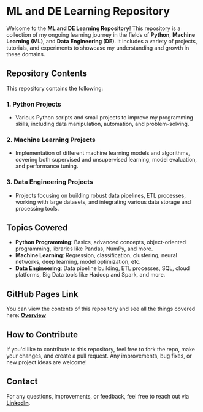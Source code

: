 # ML and DE Learning Repository

Welcome to the **ML and DE Learning Repository**! This repository is a collection of my ongoing learning journey in the fields of **Python**, **Machine Learning (ML)**, and **Data Engineering (DE)**. It includes a variety of projects, tutorials, and experiments to showcase my understanding and growth in these domains.

## Repository Contents

This repository contains the following:

### 1. **Python Projects**  
   - Various Python scripts and small projects to improve my programming skills, including data manipulation, automation, and problem-solving.

### 2. **Machine Learning Projects**  
   - Implementation of different machine learning models and algorithms, covering both supervised and unsupervised learning, model evaluation, and performance tuning.

### 3. **Data Engineering Projects**  
   - Projects focusing on building robust data pipelines, ETL processes, working with large datasets, and integrating various data storage and processing tools.

## Topics Covered

- **Python Programming**: Basics, advanced concepts, object-oriented programming, libraries like Pandas, NumPy, and more.
- **Machine Learning**: Regression, classification, clustering, neural networks, deep learning, model optimization, etc.
- **Data Engineering**: Data pipeline building, ETL processes, SQL, cloud platforms, Big Data tools like Hadoop and Spark, and more.

## GitHub Pages Link

You can view the contents of this repository and see all the things covered here: [**Overview**](https://venkataamarnath.github.io/ml-and-de/)


## How to Contribute

If you'd like to contribute to this repository, feel free to fork the repo, make your changes, and create a pull request. Any improvements, bug fixes, or new project ideas are welcome!

## Contact

For any questions, improvements, or feedback, feel free to reach out via [**LinkedIn**](https://www.linkedin.com/in/venkat-a-1a9690334/).
